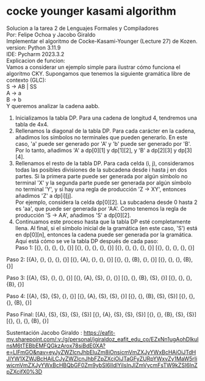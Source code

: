 # cocke younger kasami algorithm
Solucion a la tarea 2 de Lenguajes Formales y Compiladores<br>
Por: Felipe Ochoa y Jacobo Giraldo<br>
Implementar el algoritmo de Cocke-Kasami-Younger (Lecture 27) de Kozen.<br>
version: Python 3.11.9<br>
IDE: Pycharm 2023.3.2<br>
Explicacion de funcion: <br>
Vamos a considerar un ejemplo simple para ilustrar cómo funciona el algoritmo CKY.  Supongamos que tenemos la siguiente gramática libre de contexto (GLC): <br>
S -> AB | SS <br>
A -> a <br>
B -> b <br>
Y queremos analizar la cadena aabb.  <br>
1. Inicializamos la tabla DP. Para una cadena de longitud 4, tendremos una tabla de 4x4.  <br>
2. Rellenamos la diagonal de la tabla DP. Para cada carácter en la cadena, añadimos los símbolos no terminales que pueden generarlo. En este caso, 'a' puede ser generado por 'A' y 'b' puede ser generado por 'B'. Por lo tanto, añadimos 'A' a dp[0][1] y dp[1][2], y 'B' a dp[2][3] y dp[3][4].  <br>
3. Rellenamos el resto de la tabla DP. Para cada celda (i, j), consideramos todas las posibles divisiones de la subcadena desde i hasta j en dos partes. Si la primera parte puede ser generada por algún símbolo no terminal 'X' y la segunda parte puede ser generada por algún símbolo no terminal 'Y', y si hay una regla de producción 'Z -> XY', entonces añadimos 'Z' a dp[i][j]. <br>
Por ejemplo, considera la celda dp[0][2]. La subcadena desde 0 hasta 2 es 'aa', que puede ser generada por 'AA'. Como tenemos la regla de producción 'S -> AA', añadimos 'S' a dp[0][2].  <br>
4. Continuamos este proceso hasta que la tabla DP esté completamente llena. Al final, si el símbolo inicial de la gramática (en este caso, 'S') está en dp[0][n], entonces la cadena puede ser generada por la gramática.  
Aquí está cómo se ve la tabla DP después de cada paso: <br>
Paso 1:
[{}, {}, {}, {}, {}]
[{}, {}, {}, {}, {}]
[{}, {}, {}, {}, {}]
[{}, {}, {}, {}, {}]

Paso 2:
[{A}, {}, {}, {}, {}]
[{}, {A}, {}, {}, {}]
[{}, {}, {B}, {}, {}]
[{}, {}, {}, {B}, {}]

Paso 3:
[{A}, {S}, {}, {}, {}]
[{}, {A}, {S}, {}, {}]
[{}, {}, {B}, {S}, {}]
[{}, {}, {}, {B}, {}]

Paso 4:
[{A}, {S}, {S}, {}, {}]
[{}, {A}, {S}, {S}, {}]
[{}, {}, {B}, {S}, {S}]
[{}, {}, {}, {B}, {}]

Paso Final:
[{A}, {S}, {S}, {S}, {S}]
[{}, {A}, {S}, {S}, {S}]
[{}, {}, {B}, {S}, {S}]
[{}, {}, {}, {B}, {}]

Sustentación Jacobo Giraldo : https://eafit-my.sharepoint.com/:v:/g/personal/jgiraldoz_eafit_edu_co/EZxNn1ugAohDlkulnsM6tTEBbEMFQGkzArox78siBdE0XA?e=LlFmGO&nav=eyJyZWZlcnJhbEluZm8iOnsicmVmZXJyYWxBcHAiOiJTdHJlYW1XZWJBcHAiLCJyZWZlcnJhbFZpZXciOiJTaGFyZURpYWxvZy1MaW5rIiwicmVmZXJyYWxBcHBQbGF0Zm9ybSI6IldlYiIsInJlZmVycmFsTW9kZSI6InZpZXcifX0%3D

